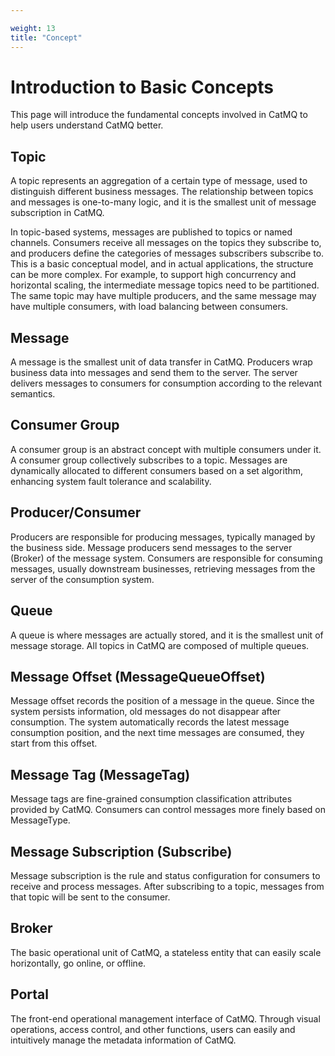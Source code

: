 ```yaml
---

weight: 13
title: "Concept"
---
```


# Introduction to Basic Concepts

This page will introduce the fundamental concepts involved in CatMQ to help users understand CatMQ better.

## Topic
A topic represents an aggregation of a certain type of message, used to distinguish different business messages. The relationship between topics and messages is one-to-many logic, and it is the smallest unit of message subscription in CatMQ.

In topic-based systems, messages are published to topics or named channels. Consumers receive all messages on the topics they subscribe to, and producers define the categories of messages subscribers subscribe to. This is a basic conceptual model, and in actual applications, the structure can be more complex. For example, to support high concurrency and horizontal scaling, the intermediate message topics need to be partitioned. The same topic may have multiple producers, and the same message may have multiple consumers, with load balancing between consumers.

## Message
A message is the smallest unit of data transfer in CatMQ. Producers wrap business data into messages and send them to the server. The server delivers messages to consumers for consumption according to the relevant semantics.

## Consumer Group
A consumer group is an abstract concept with multiple consumers under it. A consumer group collectively subscribes to a topic. Messages are dynamically allocated to different consumers based on a set algorithm, enhancing system fault tolerance and scalability.

## Producer/Consumer
Producers are responsible for producing messages, typically managed by the business side. Message producers send messages to the server (Broker) of the message system.
Consumers are responsible for consuming messages, usually downstream businesses, retrieving messages from the server of the consumption system.

## Queue
A queue is where messages are actually stored, and it is the smallest unit of message storage. All topics in CatMQ are composed of multiple queues.

## Message Offset (MessageQueueOffset)
Message offset records the position of a message in the queue. Since the system persists information, old messages do not disappear after consumption. The system automatically records the latest message consumption position, and the next time messages are consumed, they start from this offset.

## Message Tag (MessageTag)
Message tags are fine-grained consumption classification attributes provided by CatMQ. Consumers can control messages more finely based on MessageType.

## Message Subscription (Subscribe)
Message subscription is the rule and status configuration for consumers to receive and process messages. After subscribing to a topic, messages from that topic will be sent to the consumer.

## Broker
The basic operational unit of CatMQ, a stateless entity that can easily scale horizontally, go online, or offline.

## Portal
The front-end operational management interface of CatMQ. Through visual operations, access control, and other functions, users can easily and intuitively manage the metadata information of CatMQ.






